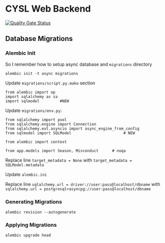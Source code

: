 # CYSL Web Backend

[![Quality Gate Status](https://sonarcloud.io/api/project_badges/measure?project=CoastalYouthSoccer_cysl-backend&metric=alert_status)](https://sonarcloud.io/summary/new_code?id=CoastalYouthSoccer_cysl-backend)

## Database Migrations

### Alembic Init

So I remember how to setup async database and `migrations` directory

`alembic init -t async migrations`

Update `migrations/script.py.mako` section
```
from alembic import op
import sqlalchemy as sa
import sqlmodel         #NEW
```

Update `migrations/env.py`:
```
from sqlalchemy import pool
from sqlalchemy.engine import Connection
from sqlalchemy.ext.asyncio import async_engine_from_config
from sqlmodel import SQLModel                       # NEW

from alembic import context

from app.models import Season, Misconduct      # noqa
```

Replace line `target_metadata = None` with `target_metadata = SQLModel.metadata` 

Update `alembic.ini`

Replace line `sqlalchemy.url = driver://user:pass@localhost/dbname` with
`sqlalchemy.url = postgresql+asyncpg://user:pass@localhost/dbname`

### Generating Migrations

```
alembic revision --autogenerate
```

### Applying Migrations

```
alembic upgrade head
```

